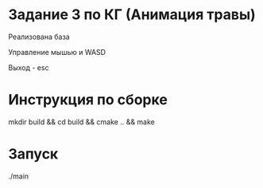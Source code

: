 # Задание 3 по КГ (Анимация травы)
Реализована база

Управление мышью и WASD

Выход - esc

# Инструкция по сборке
mkdir build && cd build && cmake .. && make

# Запуск
./main


